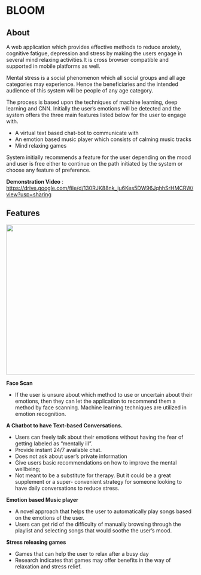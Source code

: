 # BLOOM

## **About**

A web application which provides effective methods to reduce anxiety, cognitive fatigue, depression and stress by making the users engage in several mind relaxing activities.It is cross browser compatible and supported in mobile platforms as well.

Mental stress is a social phenomenon which all social groups and all age categories may experience. Hence the beneficiaries and the intended audience of this system will be people of any age category.

The process is based upon the techniques of machine learning, deep learning and CNN. Initially the user’s emotions will be detected and the system offers the three main features listed below for the user to engage with.
- A virtual text based chat-bot to communicate with
- An emotion based music player which consists of calming music tracks
- Mind relaxing games

System initially recommends a feature for the user depending on the mood and user is free either to continue on the path initiated by the system or choose any feature of preference.

**Demonstration Video** : https://drive.google.com/file/d/130RJK88nk_ju6Kes5DW96JqhhSrHMCRW/view?usp=sharing 

## **Features**

<p align="center">
  <img  width=700  height=400 src="https://user-images.githubusercontent.com/65526190/109391205-e65fc700-793b-11eb-926b-76ebe76db4df.png">
</p>

**Face Scan**
- If the user is unsure about which method to use or uncertain about their emotions, then they can let the application to recommend them a method by face scanning.           Machine learning techniques are utilized in emotion recognition.

**A Chatbot to have Text-based Conversations.**
- Users can freely talk about their emotions without having the fear of getting labeled as
  “mentally ill”.
- Provide instant 24/7 available chat.
- Does not ask about user’s private information
- Give users basic recommendations on how to improve the mental wellbeing;
- Not meant to be a substitute for therapy. But it could be a great supplement or a super-
  convenient strategy for someone looking to have daily conversations to reduce stress.

**Emotion based Music player**
- A novel approach that helps the user to automatically play songs based on the emotions
 of the user.
- Users can get rid of the difficulty of manually browsing through the playlist and
  selecting songs that would soothe the user’s mood.
  
**Stress releasing games**
- Games that can help the user to relax after a busy day
- Research indicates that games may offer benefits in the way of relaxation and stress
  relief.

